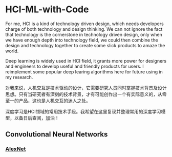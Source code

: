 # HCI-ML-with-Code
For me, HCI is a kind of technology driven design, which needs developers charge of both technology and design thinking. We can not ignore the fact that technology is the cornerstone in technology driven design, only when we have enough depth into technology field, we could then combine the design and technology together to create some slick products to amaze the world.

Deep learning is widely used in HCI field, it grants more power for designers and engineers to develop useful and friendly products for users. 
I reimplement some popular deep learing algorithms here for future using in my research.

对我来说，人机交互是技术驱动的设计，它需要研究人员同时掌握技术背景及设计思想。只有当研究者有深刻的技术背景，才有可能创作出一个有实际意义的，从零至一的产品，这也是人机交互的迷人之处。

深度学习是HCI领域的常用技术手段。我希望在这里复现并整理常用的深度学习模型，以备日后查阅，加油！

## Convolutional Neural Networks
### [AlexNet](https://github.com/Xinrui-Fang/HCI-ML-with-Code/tree/master/Convolutional%20Neural%20Networks/AlexNet)

